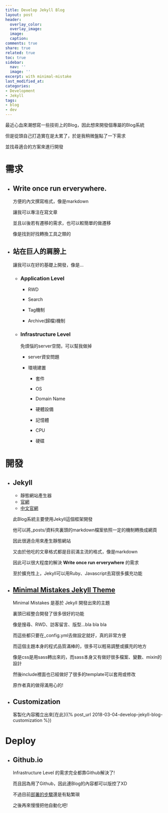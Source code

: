 ```yaml
---
title: Develop Jekyll Blog
layout: post
header:
  overlay_color: 
  overlay_image: 
  image: 
  caption: 
comments: true
share: true
related: true
toc: true
sidebar:
  nav: ''
  image: ''
excerpt: with minimal-mistake
last_modified_at:
categories:
- Development
- Jekyll
tags:
- blog
- dev
---
```


最近心血來潮想寫一些技術上的Blog，因此想來開發個專屬的Blog系統

但是從頭自己打造實在是太累了，於是我稍微盤點了一下需求

並找尋適合的方案來進行開發
  
# 需求

  * ## Write once run erverywhere.
     
    方便的內文撰寫格式，像是markdown
        
    讓我可以專注在寫文章
        
    並且以後若有遷移的需求，也可以較簡單的做遷移
        
    像是找到好找轉換工具之類的

  * ## 站在巨人的肩膀上

    讓我可以在好的基礎上開發，像是...

    * ### Application Level

      * RWD

      * Search

      * Tag機制

      * Archive(歸檔)機制

    * ### Infrastructure Level

      免煩惱的server空間，可以幫我做掉
        
        * server資安問題
        
        * 環境建置
        
          * 套件
          
          *  OS
         
          *  Domain Name
          
          *  硬體設備
          
            * 記憶體
            
            * CPU
            
            * 硬碟

# 開發


  * ## Jekyll

    * 靜態網站產生器
    * [官網](https://jekyllrb.com/)
    * [中文官網](http://jekyllcn.com/)

    此Blog系統主要使用Jekyll這個框架開發

    他可以將_posts/資料夾裏頭的markdown檔案依照一定的機制轉換成網頁

    因此很適合用來產生靜態網站

    又由於他吃的文章格式都是目前滿主流的格式，像是markdown

    因此可以很大程度的解決 **Write once run erverywhere** 的需求

    至於擴充性上，Jekyll可以用Ruby、Javascript去寫很多擴充功能 

  * ## [Minimal Mistakes Jekyll Theme](https://github.com/mmistakes/minimal-mistakes)

    Minimal Mistakes 是基於 Jekyll 開發出來的主題

    裏頭已經整合開發了很多很好的功能

    像是搜尋、RWD、訪客留言、版型...bla bla bla

    而這些都只要在_config.yml去做設定就好，真的非常方便

    而這個主題本身的程式品質滿棒的，很多可以輕易調整或擴充的地方

    像是css是用sass轉出來的，而sass本身又有做好很多檔案、變數、mixin的設計

    然後include裡面也已經做好了很多的template可以套用或修改

    原作者真的做得滿用心的!

  * ## Customization

    客製化內容獨立出來[在此]({% post_url 2018-03-04-develop-jekyll-blog-customization %})

# Deploy

  * ## Github.io

    Infrastructure Level 的需求完全都靠Github解決了!

    而且因為用了Github，因此連Blog的內容都可以版控了XD

    不過目前[部署的步驟](https://github.com/Jchou24/jchou24.github.io/README.md)還是有點繁瑣

    之後再來慢慢把他自動化吧!

